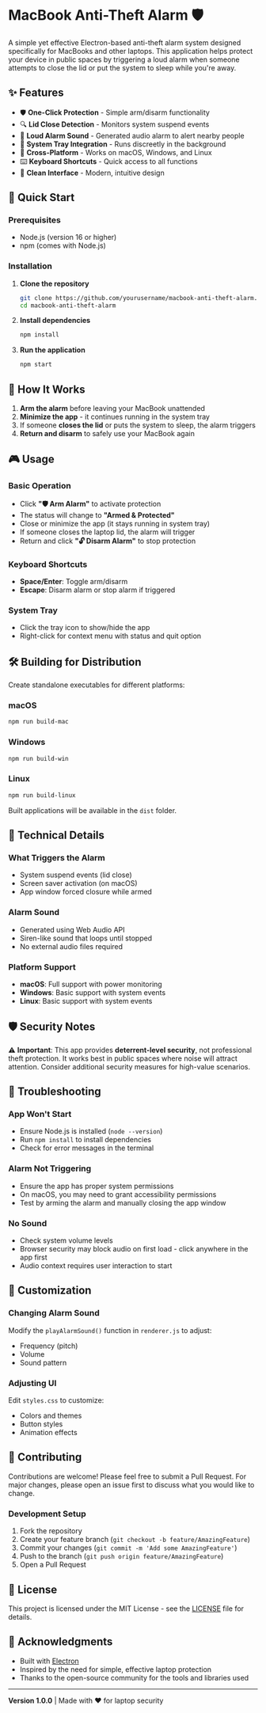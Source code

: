 # MacBook Anti-Theft Alarm 🛡️

A simple yet effective Electron-based anti-theft alarm system designed specifically for MacBooks and other laptops. This application helps protect your device in public spaces by triggering a loud alarm when someone attempts to close the lid or put the system to sleep while you're away.

## ✨ Features

- 🛡️ **One-Click Protection** - Simple arm/disarm functionality
- 🔍 **Lid Close Detection** - Monitors system suspend events
- 🚨 **Loud Alarm Sound** - Generated audio alarm to alert nearby people
- 📱 **System Tray Integration** - Runs discreetly in the background
- 🎯 **Cross-Platform** - Works on macOS, Windows, and Linux
- ⌨️ **Keyboard Shortcuts** - Quick access to all functions
- 🎨 **Clean Interface** - Modern, intuitive design

## 🚀 Quick Start

### Prerequisites
- Node.js (version 16 or higher)
- npm (comes with Node.js)

### Installation

1. **Clone the repository**
   ```bash
   git clone https://github.com/yourusername/macbook-anti-theft-alarm.git
   cd macbook-anti-theft-alarm
   ```

2. **Install dependencies**
   ```bash
   npm install
   ```

3. **Run the application**
   ```bash
   npm start
   ```

## 📖 How It Works

1. **Arm the alarm** before leaving your MacBook unattended
2. **Minimize the app** - it continues running in the system tray
3. If someone **closes the lid** or puts the system to sleep, the alarm triggers
4. **Return and disarm** to safely use your MacBook again

## 🎮 Usage

### Basic Operation
- Click **"🛡️ Arm Alarm"** to activate protection
- The status will change to **"Armed & Protected"**
- Close or minimize the app (it stays running in system tray)
- If someone closes the laptop lid, the alarm will trigger
- Return and click **"🔓 Disarm Alarm"** to stop protection

### Keyboard Shortcuts
- **Space/Enter**: Toggle arm/disarm
- **Escape**: Disarm alarm or stop alarm if triggered

### System Tray
- Click the tray icon to show/hide the app
- Right-click for context menu with status and quit option

## 🛠️ Building for Distribution

Create standalone executables for different platforms:

### macOS
```bash
npm run build-mac
```

### Windows
```bash
npm run build-win
```

### Linux
```bash
npm run build-linux
```

Built applications will be available in the `dist` folder.

## 🔧 Technical Details

### What Triggers the Alarm
- System suspend events (lid close)
- Screen saver activation (on macOS)
- App window forced closure while armed

### Alarm Sound
- Generated using Web Audio API
- Siren-like sound that loops until stopped
- No external audio files required

### Platform Support
- **macOS**: Full support with power monitoring
- **Windows**: Basic support with system events
- **Linux**: Basic support with system events

## 🛡️ Security Notes

⚠️ **Important**: This app provides **deterrent-level security**, not professional theft protection. It works best in public spaces where noise will attract attention. Consider additional security measures for high-value scenarios.

## 🐛 Troubleshooting

### App Won't Start
- Ensure Node.js is installed (`node --version`)
- Run `npm install` to install dependencies
- Check for error messages in the terminal

### Alarm Not Triggering
- Ensure the app has proper system permissions
- On macOS, you may need to grant accessibility permissions
- Test by arming the alarm and manually closing the app window

### No Sound
- Check system volume levels
- Browser security may block audio on first load - click anywhere in the app first
- Audio context requires user interaction to start

## 🎨 Customization

### Changing Alarm Sound
Modify the `playAlarmSound()` function in `renderer.js` to adjust:
- Frequency (pitch)
- Volume
- Sound pattern

### Adjusting UI
Edit `styles.css` to customize:
- Colors and themes
- Button styles
- Animation effects

## 🤝 Contributing

Contributions are welcome! Please feel free to submit a Pull Request. For major changes, please open an issue first to discuss what you would like to change.

### Development Setup
1. Fork the repository
2. Create your feature branch (`git checkout -b feature/AmazingFeature`)
3. Commit your changes (`git commit -m 'Add some AmazingFeature'`)
4. Push to the branch (`git push origin feature/AmazingFeature`)
5. Open a Pull Request

## 📄 License

This project is licensed under the MIT License - see the [LICENSE](LICENSE) file for details.

## 🙏 Acknowledgments

- Built with [Electron](https://www.electronjs.org/)
- Inspired by the need for simple, effective laptop protection
- Thanks to the open-source community for the tools and libraries used

---

**Version 1.0.0** | Made with ❤️ for laptop security 